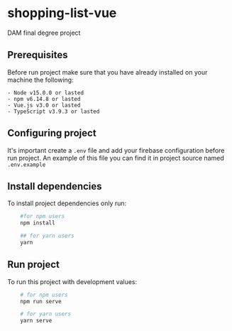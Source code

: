 # shopping-list-vue

DAM final degree project


## Prerequisites
Before run project make sure that you have already installed on your machine the following:

    - Node v15.0.0 or lasted
    - npm v6.14.8 or lasted
    - Vue.js v3.0 or lasted
    - TypeScript v3.9.3 or lasted
## Configuring project
It's important create a `.env` file and add your firebase configuration before run project. An example of this file you can find it in project source named
`.env.example`
## Install dependencies

To install project dependencies only run:

```bash 
    #for npm users
    npm install

    ## for yarn users
    yarn
```
## Run project

To run this project with development values:

```bash 
    # for npm users
    npm run serve

    # for yarn users
    yarn serve
```

